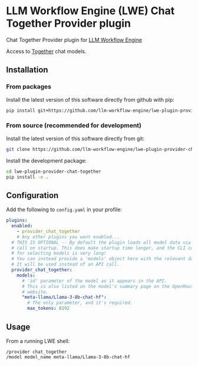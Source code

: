 # LLM Workflow Engine (LWE) Chat Together Provider plugin

Chat Together Provider plugin for [LLM Workflow Engine](https://github.com/llm-workflow-engine/llm-workflow-engine)

Access to [Together](https://api.together.xyz/models) chat models.
## Installation

### From packages

Install the latest version of this software directly from github with pip:

```bash
pip install git+https://github.com/llm-workflow-engine/lwe-plugin-provider-chat-together
```

### From source (recommended for development)

Install the latest version of this software directly from git:

```bash
git clone https://github.com/llm-workflow-engine/lwe-plugin-provider-chat-together.git
```

Install the development package:

```bash
cd lwe-plugin-provider-chat-together
pip install -e .
```

## Configuration

Add the following to `config.yaml` in your profile:

```yaml
plugins:
  enabled:
    - provider_chat_together
    # Any other plugins you want enabled...
  # THIS IS OPTIONAL -- By default the plugin loads all model data via an API
  # call on startup. This does make startup time longer, and the CLI completion
  # for selecting models is very long!
  # You can instead provide a 'models' object here with the relevant data, and
  # It will be used instead of an API call.
  provider_chat_together:
    models:
      # 'id' parameter of the model as it appears in the API.
      # This is also listed on the model's summary page on the OpenRouter
      # website.
      "meta-llama/Llama-3-8b-chat-hf":
        # The only parameter, and it's required.
        max_tokens: 8192
```

## Usage

From a running LWE shell:

```
/provider chat_together
/model model_name meta-llama/Llama-3-8b-chat-hf
```
